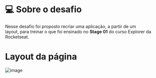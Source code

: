 # 💻 Sobre o desafio

Nesse desafio foi proposto recriar uma aplicação, a partir de um layout, para treinar o que foi ensinado no **Stage 01** do curso Explorer da Rocketseat.

# Layout da página

![image](https://github.com/smkleite/Recriando-layout-extra-Rocketseat/assets/129433249/7061d147-07a5-47fa-bfda-253f32412fb4)
